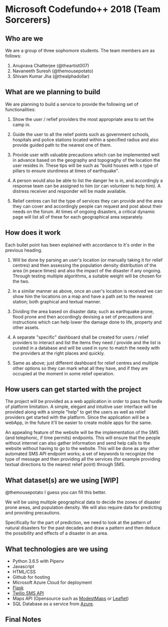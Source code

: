 # Microsoft Codefundo++ 2018 (Team Sorcerers)

## Who are we

We are a group of three sophomore students. The team members are as follows:

1. Anuprava Chatterjee (@theartist007)
2. Navaneeth Suresh (@themousepotato)
3. Shivam Kumar Jha (@thealphadollar)

## What are we planning to build

We are planning to build a service to provide the following set of functionalities:

1. Show the user / refief providers the most appropriate area to set the camp in.

2. Guide the user to all the relief points such as government schools, hospitals and police stations located within a specified radius and also provide guided path to the nearest one of them.

3. Provide user with valuable precautions which can be implemented well in advance based on the geography and topograghy of the location the user resides in. These tips will be such as "build houses with x type of pillars to ensure sturdiness at times of earthquake".

4. A person would also be able to list the danger he is in, and accordingly a response team can be assigned to him (or can volunteer to help him). A distress receiver and responder will be made available.

5. Relief centres can list the type of services they can provide and the area they can cover and accordingly people can request and post about their needs on the forum. At times of ongoing disasters, a critical dynamic page will list all of these for each geographical area separately.

## How does it work

Each bullet point has been explained with accordance to it's order in the previous heading.

1. Will be done by parsing an user's location (or manually taking it for relief centres) and then assessing the population density distribution of the area (in peace times) and also the impact of the disaster if any ongoing. Through testing multiple algorithms, a suitable weight will be chosen for the two.

2. In a similar manner as above, once an user's location is received we can show him the locations on a map and have a path set to the nearest station; both graphical and textual manner.

3. Dividing the area based on disaster data; such as earthquake prone, flood prone and then accordingly devising a set of precautions and instructions which can help lower the damage done to life, property and other assets.

4. A separate "specific" dashboard shall be created for users / relief providers to interact and list the items they need / provide and the list is curated in a database and will be used in sync to match the needy with the providers at the right places and quickly.

5. Same as above; just different dashboard for relief centres and multiple other options so they can mark what all they have, and if they are occupied at the moment in some relief operation.

## How users can get started with the project

The project will be provided as a web application in order to pass the hurdle of platform limitation. A simple, elegant and intuitive user interface will be provided along with a simple "help" to get the users as well as relief providers get started with the platform. Since the application will be a webApp, in the future it'll be easier to create mobile apps for the same.

An appealing feature of the website will be the implementation of the SMS (and telephonic, if time permits) endpoints. This will ensure that the people without internet can also gather information and send help calls to the website without having to go to the website. This will be done as any other automated SMS API endpoint works; a set of keywords to recognize the type of message and then providing all the services (for example providing textual directions to the nearest relief point) through SMS. 

## What dataset(s) are we using [WIP]

@themousepotato I guess you can fill this better.

We will be using multiple geographical data to decide the zones of disaster prone areas, and population density. We will also require data for predicting and providing precautions.

Specifically for the part of prediction, we need to look at the pattern of natural disasters for the past decades and draw a pattern and then deduce the possibility and effects of a disaster in an area.

## What technologies are we using

- Python 3.6.5 with Pipenv
- Javascript
- HTML/CSS
- Github for hosting
- Microsoft Azure Cloud for deployment
- [Flask](http://flask.pocoo.org/)
- [Twilio SMS API](https://www.twilio.com/docs/sms)
- Maps API (Opensource such as [ModestMaps](http://modestmaps.com/) or [Leaflet](https://leafletjs.com/))
- SQL Database as a service from [Azure](https://azure.microsoft.com/en-in/services/sql-database/).

## Final Notes
